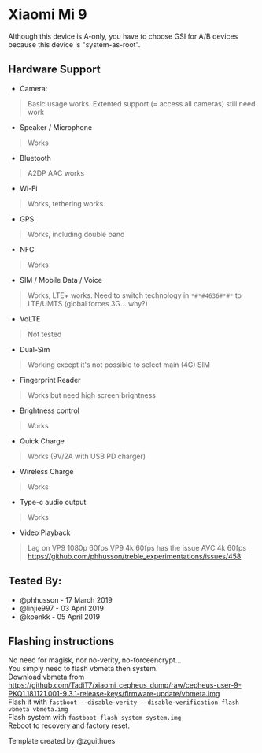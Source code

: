 # Xiaomi Mi 9

Although this device is A-only, you have to choose GSI for A/B devices because this device is "system-as-root".

## Hardware Support

* Camera:
> Basic usage works. Extented support (= access all cameras) still need work

* Speaker / Microphone
> Works

* Bluetooth
> A2DP AAC works

* Wi-Fi
> Works, tethering works

* GPS
> Works, including double band

* NFC
> Works

* SIM / Mobile Data / Voice
> Works, LTE+ works. Need to switch technology in `*#*#4636#*#*` to LTE/UMTS (global forces 3G... why?)

* VoLTE
> Not tested

* Dual-Sim
> Working except it's not possible to select main (4G) SIM

* Fingerprint Reader
> Works but need high screen brightness

* Brightness control
> Works

* Quick Charge
> Works (9V/2A with USB PD charger)

* Wireless Charge
> Works

* Type-c audio output
> Works

* Video Playback
> Lag on
> VP9 1080p 60fps
> VP9 4k 60fps has the issue
> AVC 4k 60fps 
> https://github.com/phhusson/treble_experimentations/issues/458

## Tested By:
* @phhusson - 17 March 2019
* @linjie997 - 03 April 2019
* @koenkk - 05 April 2019

## Flashing instructions

No need for magisk, nor no-verity, no-forceencrypt... \
You simply need to flash vbmeta then system. \
Download vbmeta from https://github.com/TadiT7/xiaomi_cepheus_dump/raw/cepheus-user-9-PKQ1.181121.001-9.3.1-release-keys/firmware-update/vbmeta.img \
Flash it with `fastboot --disable-verity --disable-verification flash vbmeta vbmeta.img` \
Flash system with `fastboot flash system system.img` \
Reboot to recovery and factory reset.


Template created by @zguithues